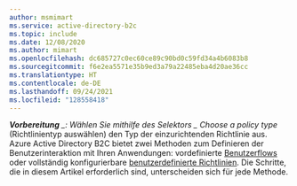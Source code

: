 ```yaml
---
author: msmimart
ms.service: active-directory-b2c
ms.topic: include
ms.date: 12/08/2020
ms.author: mimart
ms.openlocfilehash: dc685727c0ec60ce89c90bd0c59fd34a4b6083b8
ms.sourcegitcommit: f6e2ea5571e35b9ed3a79a22485eba4d20ae36cc
ms.translationtype: HT
ms.contentlocale: de-DE
ms.lasthandoff: 09/24/2021
ms.locfileid: "128558418"
---
```

***Vorbereitung** _: Wählen Sie mithilfe des Selektors _ *Choose a policy type** (Richtlinientyp auswählen) den Typ der einzurichtenden Richtlinie aus. Azure Active Directory B2C bietet zwei Methoden zum Definieren der Benutzerinteraktion mit Ihren Anwendungen: vordefinierte [Benutzerflows](../articles/active-directory-b2c/user-flow-overview.md) oder vollständig konfigurierbare [benutzerdefinierte Richtlinien](../articles/active-directory-b2c/custom-policy-overview.md). Die Schritte, die in diesem Artikel erforderlich sind, unterscheiden sich für jede Methode.     


